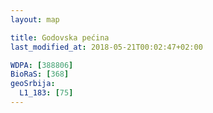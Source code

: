 ```yaml
---
layout: map

title: Godovska pećina
last_modified_at: 2018-05-21T00:02:47+02:00

WDPA: [388806]
BioRaS: [368]
geoSrbija:
  L1_183: [75]
---
```

